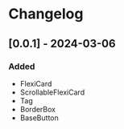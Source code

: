 # Changelog


## [0.0.1] - 2024-03-06

### Added

- FlexiCard
- ScrollableFlexiCard
- Tag
- BorderBox
- BaseButton
